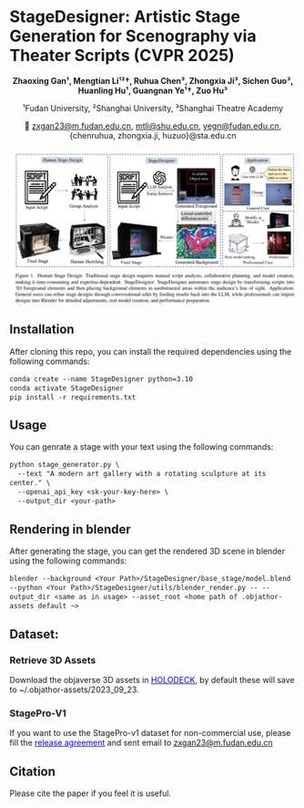 # StageDesigner: Artistic Stage Generation for Scenography via Theater Scripts (CVPR 2025)

<div align = 'center'>
<b>Zhaoxing Gan¹, Mengtian Li¹²†, Ruhua Chen³, Zhongxia Ji³,  
Sichen Guo³, Huanling Hu¹, Guangnan Ye¹†, Zuo Hu³</b>

¹Fudan University, ²Shanghai University, ³Shanghai Theatre Academy  

📧 zxgan23@m.fudan.edu.cn, mtli@shu.edu.cn, yegn@fudan.edu.cn, {chenruhua, zhongxia.ji, huzuo}@sta.edu.cn  
</div>


<h5 align="center">
<img src="https://github.com/deadsmither5/StageDesigner/blob/main/teaser.png" width="800px"/><br/>
</h5>

 
## Installation
After cloning this repo, you can install the required dependencies using the following commands:
```
conda create --name StageDesigner python=3.10
conda activate StageDesigner
pip install -r requirements.txt
```

## Usage
You can genrate a stage with your text using the following commands:
```
python stage_generator.py \
  --text "A modern art gallery with a rotating sculpture at its center." \
  --openai_api_key <sk-your-key-here> \
  --output_dir <your-path>
```

## Rendering in blender
After generating the stage, you can get the rendered 3D scene in blender using the following commands: 
```
blender --background <Your Path>/StageDesigner/base_stage/model.blend --python <Your Path>/StageDesigner/utils/blender_render.py -- --output_dir <same as in usage> --asset_root <home path of .objathor-assets default ~>
```
## Dataset: 
### Retrieve 3D Assets
Download the objaverse 3D assets in [<span style="color:blue">HOLODECK</span>](https://github.com/allenai/Holodeck), by default these will save to ~/.objathor-assets/2023_09_23.
### StagePro-V1
If you want to use the StagePro-v1 dataset for non-commercial use, please fill the [<span style="color:blue">release agreement</span>](https://github.com/deadsmither5/StageDesigner/blob/main/release%20agreement.pdf) and sent email to zxgan23@m.fudan.edu.cn

## Citation
Please cite the paper if you feel it is useful.